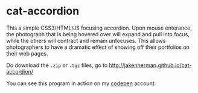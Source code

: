 cat-accordion
=============

This a simple CSS3/HTML/JS focusing accordion. Upon mouse enterance, the photograph that is being hovered over will expand and pull into focus, while the others will contract and remain unfocuses. This allows photographers to have a dramatic effect of showing off their portfolios on their web pages. 

Do download the `.zip` or `.tgz` files, go to http://jakenherman.github.io/cat-accordion/

You can see this program in action on my [codepen](http://codepen.io/JakenHerman/full/tBrHo) account.
 
